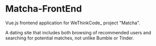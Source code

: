 # Matcha-FrontEnd
Vue.js frontend application for WeThinkCode_ project "Matcha".

A dating site that includes both browsing of recommended users and searching for potential matches, not unlike Bumble or Tinder.
